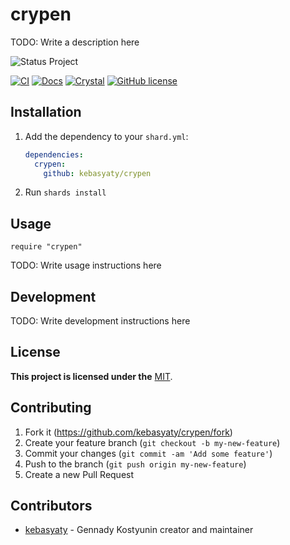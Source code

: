 # crypen

TODO: Write a description here

<p>
  <img src="https://github.com/kebasyaty/crypen/raw/v0/pictures/status_project/Status%20Project-Development-.svg"
    alt="Status Project">
</p>

[![CI](https://github.com/kebasyaty/crypen/workflows/CI/badge.svg)](https://github.com/kebasyaty/crypen/actions)
[![Docs](https://img.shields.io/badge/docs-available-brightgreen.svg)](https://kebasyaty.github.io/crypen/)
[![Crystal](https://img.shields.io/badge/crystal-v1.10%2B-red)](https://crystal-lang.org/)
[![GitHub license](https://badgen.net/github/license/kebasyaty/crypen)](https://github.com/kebasyaty/crypen/blob/v0/LICENSE)

## Installation

1. Add the dependency to your `shard.yml`:

   ```yaml
   dependencies:
     crypen:
       github: kebasyaty/crypen
   ```

2. Run `shards install`

## Usage

```crystal
require "crypen"
```

TODO: Write usage instructions here

## Development

TODO: Write development instructions here

## License

**This project is licensed under the** [MIT](https://github.com/kebasyaty/crypen/blob/v0/LICENSE "MIT").

## Contributing

1. Fork it (<https://github.com/kebasyaty/crypen/fork>)
2. Create your feature branch (`git checkout -b my-new-feature`)
3. Commit your changes (`git commit -am 'Add some feature'`)
4. Push to the branch (`git push origin my-new-feature`)
5. Create a new Pull Request

## Contributors

- [kebasyaty](https://github.com/kebasyaty) - Gennady Kostyunin creator and maintainer
